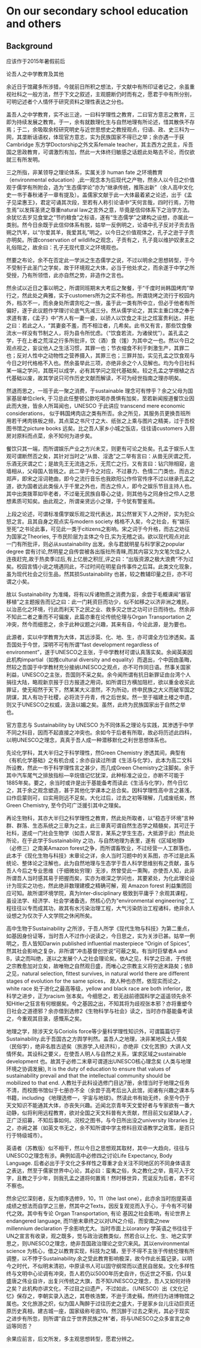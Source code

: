 # On our secondary school education and others
## Background
应该作于2015年暑假前后

论吾人之中学教育及其他

余近日于馆藏多所涉猎，今就前日所积之想法，于文献中有所印证者记之，余虽重视社科之一般方法，然于下文之叙述，主观臆断仍时而有之，愿君于中有所分别，可明记述者个人情怀于研究资料之理性表达之分也。

盖吾人之中学教育，实不出三途，一曰科学理性之教育，二曰官方意志之教育，三即为持续发展之教育。于一，余有就数理化生与自然地理有所论述，惜其散佚不存焉；于二，余吸取余校研究明史与近世思想史之教授观点，归语、政、史三科为一网，其垄断话语权，体现官方意志，实为民族国家不得已之举；余亦遇一于获Cambridge 东方学Doctorship之外文系female teacher，其主西方之民主，斥吾国之思政教育，可谓激烈有加，然此一大体终归敏感之话题此处略去不论，而仅欲就三有所发明。

三之所指，非某领导之理论体系，实属关涉 human fate 之环境教育（environmental education）,此一观念本为后现代之产物，然余人以今日之价值观于儒学有所附会，造为“生态儒学论”亦为“继承传统，推陈出新”（余人高中文化史一书于春秋诸子一章有提及）。盖儒家文献于此一大体最着紧之论述，出于《孟子见梁惠王》，君定可诵其次段，至若有人称引论语中“天何言哉，四时行焉，万物生焉”以发挥圣贤之尊重natural law之言外之意，毕竟是信仰体系下之治学方法。余犹忆去岁见食堂之“节约粮食”之标语，遂有“生态儒学”之建构之设想，亦属此一类别。然今日余既于此信仰体系有脱，姑举一反例明之，论语中孔子反对子贡去告朔之饩羊，以“尔爱其羊，我爱其礼”明之。以今日之价值观体之，孔子之逊于子贡亦明矣。所谓conservation of wildlife之观念，子贡有之，孔子竟以维护奴隶主之礼俗阻之，故余曰：孔子无现代意义之环境观也。

然要之布论，余不在否定此一学派之生态儒学之说，不过以明余之思想转型，于今不受制于此圣门之学矣，故于环境观之大体，必当于他处求之，而余遂于中学之所受授，乃有所领悟，此亦自然之势，非造作之言也。

然余试以近日之事以明之，所谓同班期末大考后之聚餐，于“千度时尚韩国烤肉”举行之，然此处之典雅，实于customers所为之实不称也。所谓烧烤之流行于校园内外，档次不一，而余身处所谓贪吃之一族，虽于此一类有所中立，但必于他者有所偏好，遂于此议题作学理讨论底气先减三分。然从儒学论之，其实主重口体之奉于求道有害，《孟子》中“齐人有一妻一妾，以骄人以饮食之丰比之炫富贵利达，并批之曰：若此之人，“其妻妾不羞，而不相泣者，几希矣。此书又有言，那些饮食像流水一样没有节制之人，将为县令所忧虑。（“饮食若流，为诸侯忧”）。盖孔孟之学，于在上者之荒淫之行多所批评，饮（酒）食（馐）为其中之一也。然以今日之观点视之，妄议他人之生活习惯，其罪一也；节衣缩食不利于刺激生产，其罪二也；反对人性中之动物性之营养摄入，其罪三也；三罪并加，实见孔孟之饮食观与今日之时代格格不入也。然余虽举此三项，亦绝非余之个人见解也。均为今日社科某一端之学问，其既可以成学，必有其学问之现代基础矣。较之孔孟之学根植之古代基础以废，故其学说只可作历史文献而解读，不可为经世指南之理亦明矣。

然退而思之，一班于此一聚之消费，于sustainable 理念可有悖乎？余之父母为国家基层单位clerk, 于习总此任整顿公款吃喝亦畏惧有加矣，至若新闻报道餐饮业因此而大挫，皆余人所耳闻也，UNESCO 于此讲应 transcend mere economic considerations， 似于韩国烤肉店之类有所否。余之所见，其服务员更换吾班所用若干烤肉铁板之频，其点菜之书尺寸之大、纸张之上乘与图片之精美，过于吾校图书馆之picture books 远矣。比之吾人家乡小城之饭店，往往请customers 入厨房对原料而点菜，余不知何为进步矣。

餐饮只其一端，而所谓娱乐产业之方兴未艾，则更有可论之处矣。孔孟于娱乐人生观可谓断然否之矣，其针对当时之“从兽、淫逸”之二举有言曰：从兽无厌谓之荒，乐酒无厌谓之亡；是故先王无流连之乐，无荒亡之行。又有言曰：钻穴隙相窥，逾墙相从，父母国人皆贱之。此二举于今之对应，不过暴力、色情二门类也，而古之郑声，即宋之淫词艳曲，即今之流行音乐也我欧阳公作伶官传序不过以继承孔孟之道，欲为国者远此类佞人于千里之外也，而古之伶人，即今之娱乐节目主持人也。其中出类拨萃如毕老者，不过毫无民族自尊心之徒，则其他与之同身份之伶人之思想素质可知矣。由此观之，所谓亲贤远小之理，于今犹有警鉴焉。

上段之论述，可谓标准儒学娱乐观之现代表达，其公然冒天下人之所好，实为犯众怒之言。且其自身之观点实与modern society 格格不入矣，今之社会，有“娱乐至死”之书论此事，可见此一类于citizens之影响。宋之词于今升格，而古之劝征为国家之Theories, 于市民阶层为主体之今日,实为无稽之谈。欲以现代观点对此一门有所批评，则必从sustainability 出发。余与君就明星与科学家之popular degree 尝有讨论,然明星之自传尝被各出版社所青睐,而其内容又为文笔欠佳之人连夜赶完,故于热卖季过后,有上亿册之积圧,评之曰：“出版资源之极大浪费”不为过矣。校园言情小说之境遇同此，不过时间在明星自传事件之后耳。此类文化现象，虽为现代社会之衍生品，然其损Sustainability 也甚，较之教辅印量之巨，亦不可谓之小矣。

故以 Sustainability 为准绳，将有以斥诸物质之消费为妄，余尝于毛概课闻“器官移植”之主题报告而记之曰：此一门耗资巨而功少，似不如移之以济非洲之难民，以治恶化之环境，行此而利天下之民之业、救多灾之世之功可计日而待也。然余非不知此二者之重而不可偏废，此篇亦重在论传统伦理与Organ Transportation 之冲突，然今而细思之，余于此种议题之兴趣，其来有自，今论此源，是为要也。

此源者，实以中学教育为大体，其远涉英、化、地、生，亦可谓全方位渗透矣。盖吾国处于今世，深明不可有所谓“fast development regardless of environment”，遂于UNESCO之主张，于中学教材可谓认真落实矣。余闻英美因此机构impartial（如推cultural diversity and equality）而退出，个中因由虽晦，然较之吾国于中学教材充分接纳UNESCO之观点，亦不可作同日语。然事关国家利益，UNESCO之主张，吾国则不采之矣。余今闻所谓有抗日新罪证由台湾个人捐往大陆，略观新京报于日方报道之用词，如所谓日方横加阻栏，欲以重金收买此罪证，使无昭然于天下，然某某大义凛然，不为所动，终申民族之大义而破军国之阴谋，其人有功于社稷，必将流于丹青，传之后世矣。然一至于福建土楼之申遗，则又于UNESCO之权威，汲汲以媚之矣。虽然，此终为民族国家出于自然之举也。

官方意志与 Sustainability by UNESCO 为不同体系之理论与实践，其渗透于中学不同之科目，因而不起直接之冲突也。余如今于后者有所取，故必将历述此四科，以明UNESCO之理念，真真于吾人成一种潜移默化之利世思想体系也。

先论化学科，其大半归之于科学理性，然Green Chemistry 渗透其间，典型有《有机化学基础》之有机合成；余亦自读过所谓《生活与化学》，此本为高二文科所设教，然此一书于科学理性言之甚少，而几成Green Chemistry之注脚矣。余于其中汽车尾气之排放指标—辛烷值记忆犹深，此种标准之设立，亦断不可能于1885年矣。要之，余当时或许是出于基能备考而读此《生活与化学》，然今日忆之，其于余之观念塑造，甚于其他化学课本之总合矣。因科学理性高中言之甚浅，曰作启蒙则可，曰实用则远不足矣。大化过后，过去之初等理解，几成废纸矣，然Green Chemistry, 至今仍可广泛援引其中之理矣。

再论生物科，其亦大半归之科学理性之教育，然此处所取者，以“稳态于环境”言种群、群落、生态系统之三章为之主，此三章真可谓自然生态学之精髓矣，其可迁于社科，遂成一门社会生物学（如吾人常言，某系之学生生态，大抵源于此）然此处所论，在于此学于Sustainability 之功，与自然地理为表里，遂有《区域地理》（必修三）之南美Amazon forest之争，而所谓畜牧业，不过经营一人工群落也，此本于《现化生物与科技》末章论之详，余人当时习题中的关系图，亦不过是此系统论、整体论之注解也，此为自然地理与生态学于吾人科学思维别有之贡献，虽与吾人今后之专业思维（于细微处穷理）无涉，然曾受此一熏陶，亦使吾人知，此非所谓吾人当时感其易于把握而矣，实亦为艰深之学问也，其要紧处，为化此理论设计为现实之功也，然此绝非数理建模之精确可解，观 Amazon forest 利益集团回应可知。故所谓环境学院，真为Inter-disciplinary 极致到平庸乎？余观其课程，虽设法学、经济学、社会学诸备选，然核心仍为“environmental engineering”, 工程往往以专而成其功，故其有水污染治理工程，大气污染防治工程诸科，绝非余人设想之为仅次于人文学院之休闲所矣。

高中生物于Sustainability 之所涉，于吾人所学《现代生物与科技》为第二重点，如基因身份证等，当时吾人不过作小说读之，今日思之，实为关涉已甚。姑举一例明之，吾人皆知Darwin published influential masterpiece “Origin of Spices”,然其社会影响之复杂，非所谓“冲击基督创世说“可蔽之矣。有当时巨擘者A and B，读之而叫绝，遂以之发展个人之社会理论矣。依A之见，科学之日进，于传统之宗教愈加对立矣，故唯物之自然观日盛，而唯心之宗教主义将穷途末路矣；依B之见，natural selection, fittest survives, in natural world there are different stages of evolution for the same spices， 故人种也亦然，依现实而论之，white race 处于进化之最高等级，yellow and black race are both inferior，故科学之进步，正为racism 张本矣。今细思之，若无战前德国科学之遥遥领先余不知Hitler之狂言有何根据矣。今之基因之出，不知其将为歧视张本邪？亦将重塑今日社会之道德邪？余亦借到选修2《生物科学与社会》读之，当时亦作基能备考读之，今重观其目录，感慨系之矣。

地理之学，除涉天文与Coriolis force等少量科学理性知识外，可谓篇篇切于Sustainability.此于吾国古之方舆学判然。盖吾人之地理，决非某地风土人情矣（民俗学），绝非名胜古迹矣（旅游学,入经济科），亦绝非《文化苦旅》大讲人文情怀矣。其设科之要义，在使吾人明人与自然之关系，谋求区域之sustainable development 也。故其于必修二末章可谓道出UNESCO核心理念矣 (人类与地理环境之协调发展), It is the duty of education to ensure that values of sustainability prevail and that the intellectual community should be mobilized to that end. 人教社于此科设选修门目达7册，余惜当时于地理之任务不清，而校图书馆似于七册亦不全（余尝于高考后出入此馆，阅诸有兴趣之课本与书籍，including 《地理选修一，宇宙与地球》。然读此书有始无终，余至今仍于天文知识不能通其大体，亦丧失兴趣。近闻北京青年天文爱好者与专家欲有一番大动静，似将利用远程教育，欲对全国之天文科普有大贡献，然目前又似紧缺人才，正广泛招募，不知后事如何。况校之图书，与今日所出没之university libraries 比之，亦阙之甚（如英文书无之，余不知所谓中学主修科目双语教学之政策，是否只行于特级城市）。

英语者（苏教版）似不相干，然以今日之思想观其取材，其中一大趋向，往往与UNESCO之理念有涉。典例如高中必修四之讨论Life Expectancy, Body Language. 后者必出于于文化之多样性之尊重才会关注不同地区的不同身体语言之表达，然至于儒家世界中心论，其必曰：蛮夷之俗，失之教化之举，竟可入于文字，且教之于少年，则我孔孟之道将何置焉！然时移世异，荒诞反为后者，君不可不察也。

 然余记忆深刻者，反为顺序选修9，10，11（the last one），此亦余当时抱提英语成绩之想法而自学之三册，然其中之Texts，因反复观览而入于心，于今有不可替代之效。其中有专论 Organ Transportation, 有论 基因之社会影响，有论世界上 endangered language, 而11册末章终之以对UN之介绍，而安南之new millennium declaration 于余影响尤大。当时市面上以oratory 学英语之书往往于UN之宣言有收录，观之既多，觉与政治说教类似，然若合以上化、生、地之实学思之，则UNESCO之理念，绝非吾国政治理论之空穴来风。其以environmental science 为核心，借之以教育实现，科技为之辅，至于不得不主张于传统伦理有所调整，以不悖于Sustainability.余之受此教育影响极深，故今作此长篇记录，以明今之时代，不似明末清初，中原读书人可以固守纲常而以遗民自居矣。文化多样性终与文明中心论调有冲突，吾人若仍以5000年历史自许，伤近世之不振，仍以复盛唐之伟业自许，出复兴传统之大旗，吾不知UNESCO之理念，吾人又如何对待之矣？此机构亦讲文化，不过目之曰遗产，不过如此，（UNESCO）出《文化记忆》保存之，李朝实录入选之，其卷帙浩繁，不逊于清史稿，然终归为进博物馆之属也。文化旅游之炽，似为国人陶醉于过往历史之盛大，于是家乡台儿庄动巨资还原历史真相，建古城一座，国家级称号逾10。然沉醉于过去之荣光，其必于现实之进步有所忽，则所谓“自立于世界民族之林”者，将与UNESCO之众多宣言之命运等同否？

  余果应前言，后文所发，多主观思想转型，愿君分辨之。 
